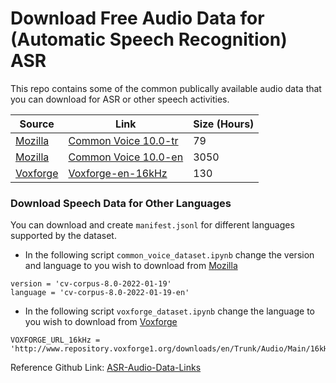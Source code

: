 # Download Free Audio Data for (Automatic Speech Recognition) ASR

This repo contains some of the common publically available audio data that you can download for ASR or other speech activities.

 Source | Link | Size (Hours) |
 ------- | ------- | ------- | 
[Mozilla](https://commonvoice.mozilla.org/) |  [Common Voice 10.0-tr](https://commonvoice.mozilla.org/en/datasets) | 79 |
[Mozilla](https://commonvoice.mozilla.org/) |  [Common Voice 10.0-en](https://commonvoice.mozilla.org/en/datasets) | 3050 |
[Voxforge](http://www.repository.voxforge1.org/downloads/) | [Voxforge-en-16kHz](http://www.repository.voxforge1.org/downloads/en/Trunk/Audio/Main/16kHz_16bit/) | 130 |


### Download Speech Data for Other Languages 

You can download and create `manifest.jsonl` for different languages supported by the dataset.   

- In the following script `common_voice_dataset.ipynb` change the version and language to you wish to download from [Mozilla](https://commonvoice.mozilla.org/en/datasets)
```
version = 'cv-corpus-8.0-2022-01-19'
language = 'cv-corpus-8.0-2022-01-19-en'
```

- In the following script `voxforge_dataset.ipynb` change the language to you wish to download from [Voxforge](http://www.repository.voxforge1.org/downloads/)
```
VOXFORGE_URL_16kHz = 'http://www.repository.voxforge1.org/downloads/en/Trunk/Audio/Main/16kHz_16bit/'
```
 
 
Reference Github Link: [ASR-Audio-Data-Links](https://github.com/robmsmt/ASR-Audio-Data-Links)



